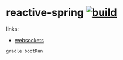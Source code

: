 reactive-spring [![build](https://travis-ci.org/daggerok/reactive-spring.svg?branch=sse)](https://travis-ci.org/daggerok/reactive-spring)
===============

links:
- [websockets](https://www.youtube.com/watch?v=nxakp15CACY)

```bash
gradle bootRun
```

